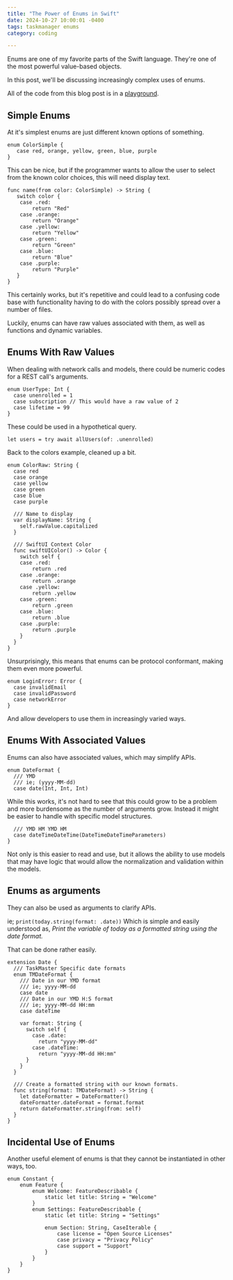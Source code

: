 ```yaml
---
title: "The Power of Enums in Swift"
date: 2024-10-27 10:00:01 -0400
tags: taskmanager enums
category: coding

---
```


Enums are one of my favorite parts of the Swift language. They're one of the most powerful value-based objects.

In this post, we'll be discussing increasingly complex uses of enums.

All of the code from this blog post is in a [playground][post-playground].

<!--more-->

## Simple Enums

At it's simplest enums are just different known options of something.

```
enum ColorSimple {
   case red, orange, yellow, green, blue, purple
}
```

This can be nice, but if the programmer wants to allow the user to select  from the known color choices, this will need display text.

```
func name(from color: ColorSimple) -> String {
   switch color {
    case .red:
        return "Red"
    case .orange:
        return "Orange"
    case .yellow:
        return "Yellow"
    case .green:
        return "Green"
    case .blue:
        return "Blue"
    case .purple:
        return "Purple"
   }
}
```

This certainly works, but it's repetitive and could lead to a confusing code base with functionality having to do with the colors possibly spread over a number of files.

Luckily, enums can have raw values associated with them, as well as functions and dynamic variables.

## Enums With Raw Values

When dealing with network calls and models, there could be numeric codes for a REST call's arguments.

```
enum UserType: Int {
  case unenrolled = 1
  case subscription // This would have a raw value of 2
  case lifetime = 99
}
```

These could be used in a hypothetical query.

```
let users = try await allUsers(of: .unenrolled)
```

Back to the colors example, cleaned up a bit.
```
enum ColorRaw: String {
  case red
  case orange
  case yellow
  case green
  case blue
  case purple
  
  /// Name to display
  var displayName: String {
    self.rawValue.capitalized
  }
  
  /// SwiftUI Context Color
  func swiftUIColor() -> Color {
	switch self {
	case .red:
		return .red
	case .orange:
		return .orange
	case .yellow:
		return .yellow
	case .green:
		return .green
	case .blue:
		return .blue
	case .purple:
		return .purple
	}
  }
}
```

Unsurprisingly, this means that enums can be protocol conformant, making them even more powerful.

```
enum LoginError: Error {
  case invalidEmail
  case invalidPassword
  case networkError
}
```

And allow developers to use them in increasingly varied ways.

## Enums With Associated Values

Enums can also have associated values, which may simplify APIs.

```
enum DateFormat {
  /// YMD
  /// ie; (yyyy-MM-dd)
  case date(Int, Int, Int)
```
While this works, it's not hard to see that this could grow to be a problem and more burdensome as the number of arguments grow. Instead it might be easier to handle with specific model structures.
```
  /// YMD HM YMD HM
  case dateTimeDateTime(DateTimeDateTimeParameters)
}
```

Not only is this easier to read and use, but it allows the ability to use models that may have logic that would allow the normalization and validation within the models.

## Enums as arguments

They can also be used as arguments to clarify APIs.

ie; `print(today.string(format: .date))` Which is simple and easily understood as, _Print the variable of today as a formatted string using the date format._

That can be done rather easily.

```
extension Date {
  /// TaskMaster Specific date formats
  enum TMDateFormat {
    /// Date in our YMD format
    /// ie; yyyy-MM-dd
    case date
    /// Date in our YMD H:S format
    /// ie; yyyy-MM-dd HH:mm
    case dateTime
    
    var format: String {
      switch self {
        case .date:
          return "yyyy-MM-dd"
        case .dateTime:
          return "yyyy-MM-dd HH:mm"
      }
    }
  }
  
  /// Create a formatted string with our known formats.
  func string(format: TMDateFormat) -> String {
    let dateFormatter = DateFormatter()
    dateFormatter.dateFormat = format.format
    return dateFormatter.string(from: self)
  }
}
```

## Incidental Use of Enums

Another useful element of enums is that they cannot be instantiated in other ways, too.

```
enum Constant {
    enum Feature {
        enum Welcome: FeatureDescribable {
            static let title: String = "Welcome"
        }
        enum Settings: FeatureDescribable {
            static let title: String = "Settings"

            enum Section: String, CaseIterable {
                case license = "Open Source Licenses"
                case privacy = "Privacy Policy"
                case support = "Support"
            }
        }
    }
}
```

[post-playground]: https://github.com/Jp4Mobile/SampleCode/tree/main/posts/playgrounds
